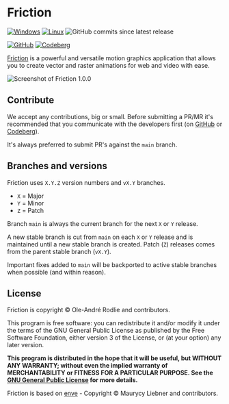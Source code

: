 # Friction

[![Windows](https://github.com/friction2d/friction/actions/workflows/windows.yml/badge.svg)](https://github.com/friction2d/friction/actions/workflows/windows.yml?query=branch%3Amain) [![Linux](https://github.com/friction2d/friction/actions/workflows/linux.yml/badge.svg)](https://github.com/friction2d/friction/actions/workflows/linux.yml?query=branch%3Amain) ![GitHub commits since latest release](https://img.shields.io/github/commits-since/friction2d/friction/latest)

[![GitHub](https://img.shields.io/badge/Source-GitHub-blue)](https://github.com/friction2d/friction) [![Codeberg](https://img.shields.io/badge/Source-Codeberg-blue)](https://codeberg.org/friction/friction)

[Friction](https://friction.graphics) is a powerful and versatile motion graphics application that allows you to create vector and raster animations for web and video with ease.

![Screenshot of Friction 1.0.0](https://friction.graphics/assets/screenshots/100/friction-100b1-screenshot.png?v=2)

## Contribute

We accept any contributions, big or small. Before submitting a PR/MR it's recommended that you communicate with the developers first (on [GitHub](https://github.com/friction2d/friction/issues) or [Codeberg](https://codeberg.org/friction/friction/issues)).

It's always preferred to submit PR's against the `main` branch.

## Branches and versions

Friction uses `X.Y.Z` version numbers and `vX.Y` branches.

* `X` = Major
* `Y` = Minor
* `Z` = Patch

Branch `main` is always the current branch for the next `X` or `Y` release.

A new stable branch is cut from `main` on each `X` or `Y` release and is maintained until a new stable branch is created. Patch (`Z`) releases comes from the parent stable branch (`vX.Y`).

Important fixes added to `main` will be backported to active stable branches when possible (and within reason).

## License

Friction is copyright &copy; Ole-André Rodlie and contributors.

This program is free software: you can redistribute it and/or modify it under the terms of the GNU General Public License as published by the Free Software Foundation, either version 3 of the License, or (at your option) any later version.

**This program is distributed in the hope that it will be useful, but WITHOUT ANY WARRANTY; without even the implied warranty of MERCHANTABILITY or FITNESS FOR A PARTICULAR PURPOSE.  See the [GNU General Public License](LICENSE.md) for more details.**

Friction is based on [enve](https://github.com/MaurycyLiebner/enve) - Copyright &copy; Maurycy Liebner and contributors.
